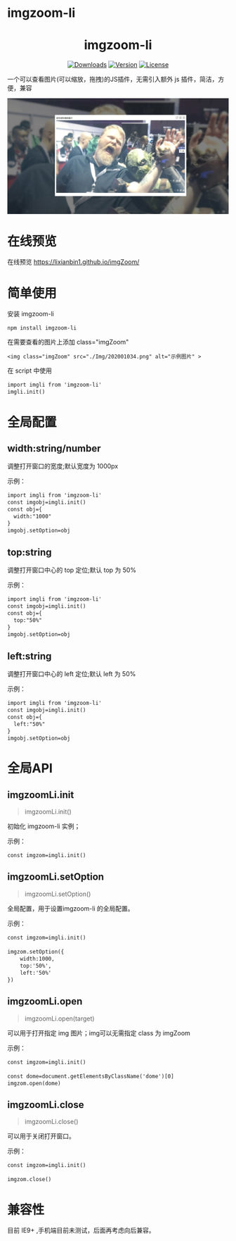 # imgzoom-li

<h1 align="center">imgzoom-li</h1>

<p align="center">
  <a href="https://npmcharts.com/compare/imgzoom-li?minimal=true"><img src="https://img.shields.io/npm/dm/imgzoom-li.svg?sanitize=true" alt="Downloads"></a>
  <a href="https://www.npmjs.com/package/imgzoom-li"><img src="https://img.shields.io/npm/v/imgzoom-li.svg?sanitize=true" alt="Version"></a>
  <a href="https://www.npmjs.com/package/imgzoom-li"><img src="https://img.shields.io/npm/l/imgzoom-li.svg?sanitize=true" alt="License"></a>
</p>

一个可以查看图片(可以缩放，拖拽)的JS插件，无需引入额外 js 插件，简洁，方便，兼容

<img style="vertical-align: top;" src="https://raw.githubusercontent.com/lixianbin1/imgZoom/master/lib/202006011.jpg" alt="预览" >

# 在线预览

在线预览 https://lixianbin1.github.io/imgZoom/

# 简单使用

安装 imgzoom-li

```
npm install imgzoom-li
```

在需要查看的图片上添加 class="imgZoom"
```
<img class="imgZoom" src="./Img/202001034.png" alt="示例图片" >
```

在 script 中使用
```
import imgli from 'imgzoom-li'
imgli.init()
```

# 全局配置

## width:string/number

调整打开窗口的宽度;默认宽度为 1000px

示例：
```
import imgli from 'imgzoom-li'
const imgobj=imgli.init()
const obj={
  width:"1000"
}
imgobj.setOption=obj
```

## top:string

调整打开窗口中心的 top 定位;默认 top 为 50%

示例：
```
import imgli from 'imgzoom-li'
const imgobj=imgli.init()
const obj={
  top:"50%"
}
imgobj.setOption=obj
```

## left:string

调整打开窗口中心的 left 定位;默认 left 为 50%

示例：
```
import imgli from 'imgzoom-li'
const imgobj=imgli.init()
const obj={
  left:"50%"
}
imgobj.setOption=obj
```

# 全局API

## imgzoomLi.init

>imgzoomLi.init()

初始化 imgzoom-li 实例；

示例：
```
const imgzom=imgli.init()
```

## imgzoomLi.setOption

>imgzoomLi.setOption()

全局配置，用于设置imgzoom-li 的全局配置。

示例：
```
const imgzom=imgli.init()

imgzom.setOption({
    width:1000,
    top:'50%',
    left:'50%' 
})
```

## imgzoomLi.open

>imgzoomLi.open(target)

可以用于打开指定 img 图片；img可以无需指定 class 为 imgZoom

示例：
```
const imgzom=imgli.init()

const dome=document.getElementsByClassName('dome')[0]
imgzom.open(dome)
```

## imgzoomLi.close

>imgzoomLi.close()

可以用于关闭打开窗口。

示例：
```
const imgzom=imgli.init()

imgzom.close()
```

# 兼容性

目前 IE9+ ,手机端目前未测试，后面再考虑向后兼容。
